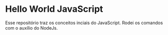 # Hello World JavaScript
 
 Esse repositório traz os conceitos inciais do JavaScript. Rodei os comandos com o auxílio do NodeJs.
